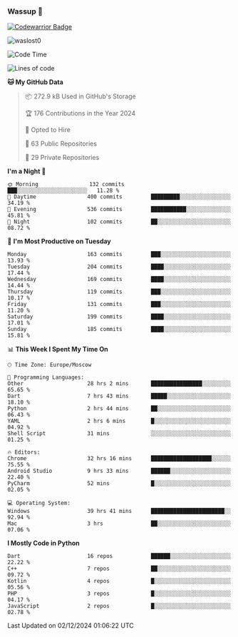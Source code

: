 ### Wassup 👋

[![Codewarrior Badge](https://www.codewars.com/users/waslost/badges/small)](https://www.codewars.com/users/waslost)

<p align="left"> <img src="https://komarev.com/ghpvc/?username=waslost0" alt="waslost0" /></p>

<!--START_SECTION:waka-->
![Code Time](http://img.shields.io/badge/Code%20Time-5%2C113%20hrs%2028%20mins-blue)

![Lines of code](https://img.shields.io/badge/From%20Hello%20World%20I%27ve%20Written-1.5%20million%20lines%20of%20code-blue)

**🐱 My GitHub Data** 

> 📦 272.9 kB Used in GitHub's Storage 
 > 
> 🏆 176 Contributions in the Year 2024
 > 
> 💼 Opted to Hire
 > 
> 📜 63 Public Repositories 
 > 
> 🔑 29 Private Repositories 
 > 
**I'm a Night 🦉** 

```text
🌞 Morning                132 commits         ███░░░░░░░░░░░░░░░░░░░░░░   11.28 % 
🌆 Daytime                400 commits         █████████░░░░░░░░░░░░░░░░   34.19 % 
🌃 Evening                536 commits         ███████████░░░░░░░░░░░░░░   45.81 % 
🌙 Night                  102 commits         ██░░░░░░░░░░░░░░░░░░░░░░░   08.72 % 
```
📅 **I'm Most Productive on Tuesday** 

```text
Monday                   163 commits         ███░░░░░░░░░░░░░░░░░░░░░░   13.93 % 
Tuesday                  204 commits         ████░░░░░░░░░░░░░░░░░░░░░   17.44 % 
Wednesday                169 commits         ████░░░░░░░░░░░░░░░░░░░░░   14.44 % 
Thursday                 119 commits         ███░░░░░░░░░░░░░░░░░░░░░░   10.17 % 
Friday                   131 commits         ███░░░░░░░░░░░░░░░░░░░░░░   11.20 % 
Saturday                 199 commits         ████░░░░░░░░░░░░░░░░░░░░░   17.01 % 
Sunday                   185 commits         ████░░░░░░░░░░░░░░░░░░░░░   15.81 % 
```


📊 **This Week I Spent My Time On** 

```text
🕑︎ Time Zone: Europe/Moscow

💬 Programming Languages: 
Other                    28 hrs 2 mins       ████████████████░░░░░░░░░   65.65 % 
Dart                     7 hrs 43 mins       █████░░░░░░░░░░░░░░░░░░░░   18.10 % 
Python                   2 hrs 44 mins       ██░░░░░░░░░░░░░░░░░░░░░░░   06.43 % 
YAML                     2 hrs 6 mins        █░░░░░░░░░░░░░░░░░░░░░░░░   04.92 % 
Shell Script             31 mins             ░░░░░░░░░░░░░░░░░░░░░░░░░   01.25 % 

🔥 Editors: 
Chrome                   32 hrs 16 mins      ███████████████████░░░░░░   75.55 % 
Android Studio           9 hrs 33 mins       ██████░░░░░░░░░░░░░░░░░░░   22.40 % 
PyCharm                  52 mins             █░░░░░░░░░░░░░░░░░░░░░░░░   02.05 % 

💻 Operating System: 
Windows                  39 hrs 41 mins      ███████████████████████░░   92.94 % 
Mac                      3 hrs               ██░░░░░░░░░░░░░░░░░░░░░░░   07.06 % 
```

**I Mostly Code in Python** 

```text
Dart                     16 repos            ██████░░░░░░░░░░░░░░░░░░░   22.22 % 
C++                      7 repos             ██░░░░░░░░░░░░░░░░░░░░░░░   09.72 % 
Kotlin                   4 repos             █░░░░░░░░░░░░░░░░░░░░░░░░   05.56 % 
PHP                      3 repos             █░░░░░░░░░░░░░░░░░░░░░░░░   04.17 % 
JavaScript               2 repos             █░░░░░░░░░░░░░░░░░░░░░░░░   02.78 % 
```




 Last Updated on 02/12/2024 01:06:22 UTC
<!--END_SECTION:waka-->

